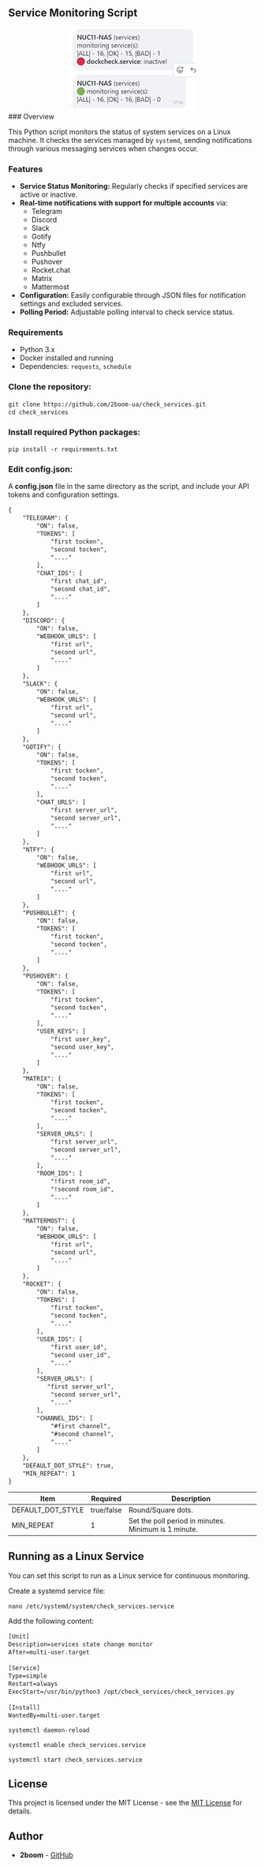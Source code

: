 ## Service Monitoring Script
<div align="center">  
    <img src="https://github.com/2boom-ua/check_services/blob/main/check_services.jpg?raw=true" alt="" width="260" height="168">
</div>
### Overview

This Python script monitors the status of system services on a Linux machine. It checks the services managed by `systemd`, sending notifications through various messaging services when changes occur. 

### Features

- **Service Status Monitoring:** Regularly checks if specified services are active or inactive.
- **Real-time notifications with support for multiple accounts** via:
  - Telegram
  - Discord
  - Slack
  - Gotify
  - Ntfy
  - Pushbullet
  - Pushover
  - Rocket.chat
  - Matrix
  - Mattermost
- **Configuration:** Easily configurable through JSON files for notification settings and excluded services.
- **Polling Period:** Adjustable polling interval to check service status.


### Requirements
- Python 3.x
- Docker installed and running
- Dependencies: `requests`, `schedule`

### Clone the repository:
```
git clone https://github.com/2boom-ua/check_services.git
cd check_services
```
### Install required Python packages:

```
pip install -r requirements.txt
```

### Edit config.json:
A **config.json** file in the same directory as the script, and include your API tokens and configuration settings.
```
{
    "TELEGRAM": {
        "ON": false,
        "TOKENS": [
            "first tocken",
            "second tocken",
            "...."
        ],
        "CHAT_IDS": [
            "first chat_id",
            "second chat_id",
            "...."
        ]
    },
    "DISCORD": {
        "ON": false,
        "WEBHOOK_URLS": [
            "first url",
            "second url",
            "...."
        ]
    },
    "SLACK": {
        "ON": false,
        "WEBHOOK_URLS": [
            "first url",
            "second url",
            "...."
        ]
    },
    "GOTIFY": {
        "ON": false,
        "TOKENS": [
            "first tocken",
            "second tocken",
            "...."
        ],
        "CHAT_URLS": [
            "first server_url",
            "second server_url",
            "...."
        ]
    },
    "NTFY": {
        "ON": false,
        "WEBHOOK_URLS": [
            "first url",
            "second url",
            "...."
		]
    },
    "PUSHBULLET": {
        "ON": false,
        "TOKENS": [
            "first tocken",
            "second tocken",
            "...."
        ]
    },
    "PUSHOVER": {
        "ON": false,
        "TOKENS": [
            "first tocken",
            "second tocken",
            "...."
        ],
        "USER_KEYS": [
            "first user_key",
            "second user_key",
            "...."
        ]
    },
    "MATRIX": {
        "ON": false,
        "TOKENS": [
            "first tocken",
            "second tocken",
            "...."
        ],
        "SERVER_URLS": [
            "first server_url",
            "second server_url",
            "...."
        ],
        "ROOM_IDS": [
            "!first room_id",
            "!second room_id",
            "...."
        ]
    },
    "MATTERMOST": {
        "ON": false,
        "WEBHOOK_URLS": [
            "first url",
            "second url",
            "...."
        ]
    },
    "ROCKET": {
        "ON": false,
        "TOKENS": [
            "first tocken",
            "second tocken",
            "...."
        ],
		"USER_IDS": [
            "first user_id",
            "second user_id",
            "...."
        ],
        "SERVER_URLS": [
           "first server_url",
            "second server_url",
            "...."
        ],
		"CHANNEL_IDS": [
            "#first channel",
            "#second channel",
            "...."
        ]
    },
    "DEFAULT_DOT_STYLE": true,
    "MIN_REPEAT": 1
}
```
| Item   | Required   | Description   |
|------------|------------|------------|
| DEFAULT_DOT_STYLE | true/false | Round/Square dots. |
| MIN_REPEAT | 1 | Set the poll period in minutes. Minimum is 1 minute. | 

## Running as a Linux Service
You can set this script to run as a Linux service for continuous monitoring.

Create a systemd service file:
```
nano /etc/systemd/system/check_services.service
```
Add the following content:
```
[Unit]
Description=services state change monitor
After=multi-user.target

[Service]
Type=simple
Restart=always
ExecStart=/usr/bin/python3 /opt/check_services/check_services.py

[Install]
WantedBy=multi-user.target
```
```
systemctl daemon-reload
```
```
systemctl enable check_services.service
```
```
systemctl start check_services.service
```

## License

This project is licensed under the MIT License - see the [MIT License](https://opensource.org/licenses/MIT) for details.

## Author

- **2boom** - [GitHub](https://github.com/2boom-ua)
